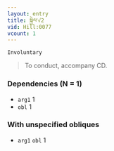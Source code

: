 ```yaml
---
layout: entry
title: སྐྱེལ་√2
vid: Hill:0077
vcount: 1
---
```

`Involuntary` 
> To conduct, accompany CD\.

### Dependencies (N = 1)
* `arg1` 1
* `obl` 1


### With unspecified obliques
* `arg1` `obl` 1


